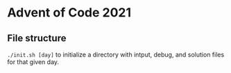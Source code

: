 # Advent of Code 2021

## File structure

`./init.sh [day]` to initialize a directory with intput, debug, and solution files for that given day.
